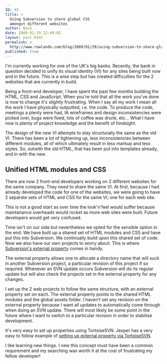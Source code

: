 ```yaml
---
ID: 43
title: >
  Using Subversion to share global CSS
  amongst different websites
author: Nick
date: 2009-01-29 22:49:02
layout: post.html
permalink: >
  http://www.rowlando.com/blog/2009/01/29/using-subversion-to-share-global-css-amongst-different-websites/
published: true
---
```

I'm currently working for one of the UK's big banks. Recently, the bank in question decided to unify its visual identity (VI) for any sites being built now and in the future. This is a wise step but has created difficulties for the 2 websites that are currently in build.

Being a front-end developer, I have spent the past few months building the HTML, CSS and JavaScript. When you're told that all the work you've done is now to change it's slightly frustrating. When I say all my work I mean all the work I have physically outputted, i.e. the code. To produce the code, meetings a plenty were had, IA wireframes and design inconsistencies were picked over, bugs were fixed, lots of coffee was drunk, etc... What I have now is plenty of project knowledge and the benefit of hindsight.

The design of the new VI attempts to stay structurally the same as the old VI. There has been a lot of tightening up, less inconsistencies between different modules, all of which ultimately result in less markup and less styles. So, outwith the old HTML, that has been put into templates already, and in with the new.
<h2>Unified HTML modules and CSS</h2>
There are now 2 front-end developers working on 2 different websites for the same company. They need to share the same VI. At first, because I had already developed the code for one of the websites, we were going to have 2 separate sets of HTML and CSS for the same VI; one for each web site.

This is not a good start as over time the look'n'feel would suffer because maintanance overheads would rocket as more web sites were built. Future developers would get very confused.

Time isn't on our side but nevertheless we opted for the sensible option in the end. We have built up a shared set of HTML modules and CSS and have put this into Subversion. We continually build upon this shared set of code. Now we also have our own projects to worry about. This is where <a href="http://svnbook.red-bean.com/en/1.5/svn-book.html#svn.advanced.externals">Subversion's external property</a> comes in handy.

The external property allows one to allocate a directory name that will suck in another Subversion project, a particular revision of this project if so required. Whenever an SVN update occurs Subversion will do its regular update but will also check the projects set in the external property for any changes.

I set up the 2 web projects to follow the same structure, with an external property set on each. The external property points to the shared HTML modules and the global assets folder. I haven't set any revision on the external property because I want all updates to automatically come through when doing an SVN update. There will most likely be some point in the future where I want to switch to a particular revision in order to stabilise development.

It's very easy to set up properties using TortoiseSVN. Jesper has a very easy to follow example of <a href="http://justaddwater.dk/2007/10/23/setting-up-subversion-externals-with-tortoisesvn/">setting up external property via TortoiseSVN</a>.

I like learning new things. I new this concept must have been a common requirement and my searching was worth it at the cost of frustrating my fellow developer!
